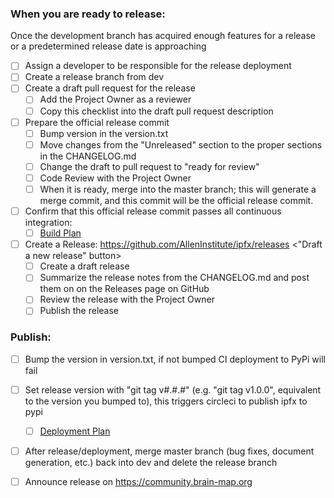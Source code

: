 ### When you are ready to release:
Once the development branch has acquired enough features for a release 
or a predetermined release date is approaching

- [ ] Assign a developer to be responsible for the release deployment
- [ ] Create a release branch from dev
- [ ] Create a draft pull request for the release
  - [ ] Add the Project Owner as a reviewer
  - [ ] Copy this checklist into the draft pull request description
- [ ] Prepare the official release commit
  - [ ] Bump version in the version.txt
  - [ ] Move changes from the "Unreleased" section to the proper sections in the CHANGELOG.md
  - [ ] Change the draft to pull request to "ready for review"
  - [ ] Code Review with the Project Owner
  - [ ] When it is ready, merge into the master branch; this will generate a merge commit, and this commit will be the official release commit.
- [ ] Confirm that this official release commit passes all continuous integration:
  - [ ] [Build Plan](http://bamboo.corp.alleninstitute.org/browse/IFR-AAG)
- [ ] Create a Release: https://github.com/AllenInstitute/ipfx/releases <"Draft a new release" button>
  - [ ] Create a draft release
  - [ ] Summarize the release notes from the CHANGELOG.md and post them on on the Releases page on GitHub 
  - [ ] Review the release with the Project Owner
  - [ ] Publish the release

### Publish:

- [ ] Bump the version in version.txt, if not bumped CI deployment to PyPi will fail
- [ ] Set release version with "git tag v#.#.#" (e.g. "git tag v1.0.0", equivalent to the version you bumped to), this triggers circleci to publish ipfx to pypi
  - [ ] [Deployment Plan](http://bamboo.corp.alleninstitute.org/deploy/viewDeploymentProjectEnvironments.action?id=164855841)
- [ ] After release/deployment, merge master branch (bug fixes,  document generation, etc.) back into dev and delete the release branch
- [ ] Announce release on https://community.brain-map.org

